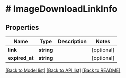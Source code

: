 # # ImageDownloadLinkInfo

## Properties

Name | Type | Description | Notes
------------ | ------------- | ------------- | -------------
**link** | **string** |  | [optional]
**expired_at** | **string** |  | [optional]

[[Back to Model list]](../../README.md#models) [[Back to API list]](../../README.md#endpoints) [[Back to README]](../../README.md)
